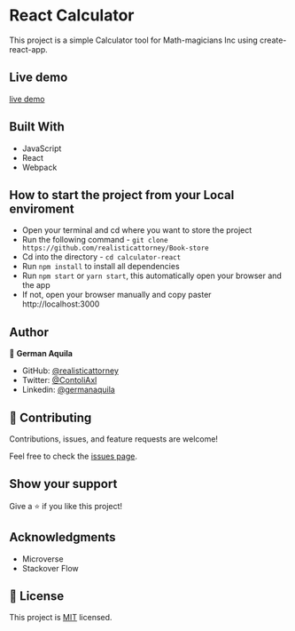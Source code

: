 # React Calculator

This project is a simple Calculator tool for Math-magicians Inc using create-react-app.

## Live demo

[live demo](https://realisticbookstore.herokuapp.com/)

## Built With

- JavaScript
- React
- Webpack

## How to start the project from your Local enviroment

- Open your terminal and cd where you want to store the project
- Run the following command - `git clone https://github.com/realisticattorney/Book-store`
- Cd into the directory - `cd calculator-react`
- Run `npm install` to install all dependencies
- Run `npm start` or `yarn start`, this automatically open your browser and the app
- If not, open your browser manually and copy paster http://localhost:3000

## Author

👤 **German Aquila**

- GitHub: [@realisticattorney](https://github.com/realisticattorney)
- Twitter: [@ContoliAxl](https://www.twitter.com/contoliaxl)
- Linkedin: [@germanaquila](https://www.linkedin.com/in/germanaquila/)

## 🤝 Contributing

Contributions, issues, and feature requests are welcome!

Feel free to check the [issues page](../../issues/).

## Show your support

Give a ⭐️ if you like this project!

## Acknowledgments

- Microverse
- Stackover Flow

## 📝 License

This project is [MIT](./MIT.md) licensed.